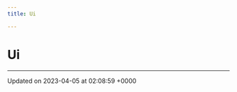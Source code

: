 ```yaml
---
title: Ui

---
```


# Ui








-------------------------------

Updated on 2023-04-05 at 02:08:59 +0000